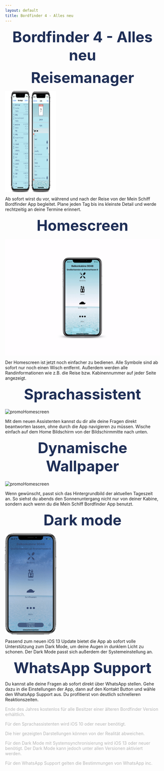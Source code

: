 ```yaml
---
layout: default
title: Bordfinder 4 - Alles neu
---
```


 <b><center><font color="1E2E56" size="40">Bordfinder 4 - Alles neu</font></center></b>






<p><b><center><font color="1E2E56" size="24">Reisemanager</font></center></b></p>

<img src="/Promo4.0Resources/promoManagerCombined.png" alt="TravelMangerPromoImage" class="inline" height="327" width="165.5" align="middle"/>

<p>Ab sofort wirst du vor, während und nach der Reise von der Mein Schiff Bordfinder App begleitet. Plane jeden Tag bis ins kleinste Detail und werde rechtzeitig an deine Termine erinnert.</p>






<p><b><center><font color="1E2E56" size="24">Homescreen</font></center></b></p>

<img src="/Promo4.0Resources/promoHomescreenHD.gif" alt="promoHomescreen" class="inline" align="middle"/>

<p>Der Homescreen ist jetzt noch einfacher zu bedienen. Alle Symbole sind ab sofort nur noch einen Wisch entfernt. Außerdem werden alle Randinformationen wie z.B. die Reise bzw. Kabinennummer auf jeder Seite angezeigt.</p>








<p><b><center><font color="1E2E56" size="24">Sprachassistent</font></center></b></p>

<img src="/Promo4.0Resources/promoSiri.gif" alt="promoHomescreen" class="inline" align="middle"/>

<p>Mit dem neuen Assistenten kannst du dir alle deine Fragen direkt beantworten lassen, ohne durch die App navigieren zu müssen. Wische einfach auf dem Home Bildschirm von der Bildschirmmitte nach unten.</p>






<p><b><center><font color="1E2E56" size="24">Dynamische Wallpaper</font></center></b></p>

<img src="/Promo4.0Resources/promoDynamicAppereance.gif" alt="promoHomescreen" class="inline" height="327" width="165.5" align="middle"/>

<p>Wenn gewünscht, passt sich das Hintergrundbild der aktuellen Tageszeit an. So siehst du abends den Sonnenuntergang nicht nur von deiner Kabine, sondern auch wenn du die Mein Schiff Bordfinder App benutzt.</p>






<p><b><center><font color="1E2E56" size="24">Dark mode</font></center></b></p>

<img src="/Promo4.0Resources/promoDarkMode.gif" alt="promoHomescreen" class="inline" height="327" width="165.5" align="middle"/>

<p>Passend zum neuen iOS 13 Update bietet die App ab sofort volle Unterstützung zum Dark Mode, um deine Augen in dunklem Licht zu schonen. Der Dark Mode passt sich außerdem der Systemeinstellung an.</p>




<p><b><center><font color="1E2E56" size="24">WhatsApp Support</font></center></b></p>

<p>Du kannst alle deine Fragen ab sofort direkt über WhatsApp stellen. Gehe dazu in die Einstellungen der App, dann auf den Kontakt Button und wähle den WhatsApp Support aus. Du profitierst von deutlich schnelleren Reaktionszeiten.</p>


<p><font color="b5b5b5">Ende des Jahres kostenlos für alle Besitzer einer älteren Bordfinder Version erhältlich.</font></p>
<p><font color="b5b5b5">Für den Sprachassistenten wird iOS 10 oder neuer benötigt.</font></p>
<p><font color="b5b5b5">Die hier gezeigten Darstellungen können von der Realität abweichen.</font></p>
<p><font color="b5b5b5">Für den Dark Mode mit Systemsynchronisierung wird iOS 13 oder neuer benötigt. Der Dark Mode kann jedoch unter allen Versionen aktiviert werden.</font></p>
<p><font color="b5b5b5">Für den WhatsApp Support gelten die Bestimmungen von WhatsApp inc.</font></p>
